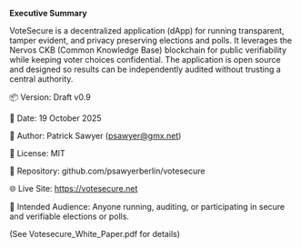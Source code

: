 **Executive Summary**

VoteSecure is a decentralized application (dApp) for running transparent, tamper evident, and privacy preserving elections and polls. It leverages the Nervos CKB (Common Knowledge Base) blockchain for public verifiability while keeping voter choices confidential. The application is open source and designed so results can be independently audited without trusting a central authority.
 
📦 Version: Draft v0.9

📅 Date: 19 October 2025

👤 Author: Patrick Sawyer (psawyer@gmx.net)

📄 License: MIT

🔗 Repository: github.com/psawyerberlin/votesecure

🌐 Live Site: https://votesecure.net

🎯 Intended Audience: Anyone running, auditing, or participating in secure and verifiable elections or polls.

(See Votesecure_White_Paper.pdf for details)